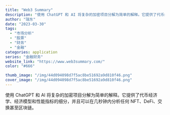 ```yaml
---
title: "Web3 Summary"
description: "使用 ChatGPT 和 AI 将复杂的加密项目分解为简单的解释。它提供了代币经济学、经济模型和性能指标的细分，并且可以"
author: "瑞东"
date: "2023-03-30"
tags:
  - "市场分析"
  - "股票"
  - "财务"
  - "金融"
categories: application
series: "金融财务"
website_link: "https://www.web3summary.com/"
color: "#666"

thumb_image: "/img/44d094098d7f5ac8be51692a9d810f46.png"
cover_image: "/img/44d094098d7f5ac8be51692a9d810f46.png"
---
```


使用 ChatGPT 和 AI 将复杂的加密项目分解为简单的解释。它提供了代币经济学、经济模型和性能指标的细分，并且可以在几秒钟内分析任何 NFT、DeFi、交换甚至区块链。